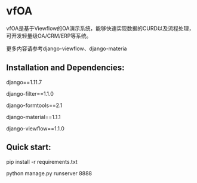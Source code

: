 vfOA
==========

vfOA是基于Viewflow的OA演示系统，能够快速实现数据的CURD以及流程处理，可开发轻量级OA/CRM/ERP等系统。

更多内容请参考django-viewflow、django-materia
## Installation and Dependencies:

 django==1.11.7

 django-filter==1.1.0
 
 django-formtools==2.1
 
 django-material==1.1.1
 
 django-viewflow==1.1.0
 
## Quick start:
 pip install -r requirements.txt
 
 python manage.py runserver 8888
